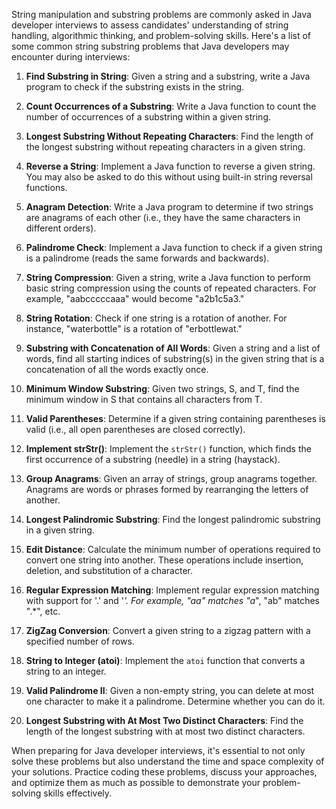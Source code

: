String manipulation and substring problems are commonly asked in Java developer interviews to assess candidates' understanding of string handling, algorithmic thinking, and problem-solving skills. Here's a list of some common string substring problems that Java developers may encounter during interviews:

1. **Find Substring in String**: Given a string and a substring, write a Java program to check if the substring exists in the string.

2. **Count Occurrences of a Substring**: Write a Java function to count the number of occurrences of a substring within a given string.

3. **Longest Substring Without Repeating Characters**: Find the length of the longest substring without repeating characters in a given string.

4. **Reverse a String**: Implement a Java function to reverse a given string. You may also be asked to do this without using built-in string reversal functions.

5. **Anagram Detection**: Write a Java program to determine if two strings are anagrams of each other (i.e., they have the same characters in different orders).

6. **Palindrome Check**: Implement a Java function to check if a given string is a palindrome (reads the same forwards and backwards).

7. **String Compression**: Given a string, write a Java function to perform basic string compression using the counts of repeated characters. For example, "aabcccccaaa" would become "a2b1c5a3."

8. **String Rotation**: Check if one string is a rotation of another. For instance, "waterbottle" is a rotation of "erbottlewat."

9. **Substring with Concatenation of All Words**: Given a string and a list of words, find all starting indices of substring(s) in the given string that is a concatenation of all the words exactly once.

10. **Minimum Window Substring**: Given two strings, S, and T, find the minimum window in S that contains all characters from T.

11. **Valid Parentheses**: Determine if a given string containing parentheses is valid (i.e., all open parentheses are closed correctly).

12. **Implement strStr()**: Implement the `strStr()` function, which finds the first occurrence of a substring (needle) in a string (haystack).

13. **Group Anagrams**: Given an array of strings, group anagrams together. Anagrams are words or phrases formed by rearranging the letters of another.

14. **Longest Palindromic Substring**: Find the longest palindromic substring in a given string.

15. **Edit Distance**: Calculate the minimum number of operations required to convert one string into another. These operations include insertion, deletion, and substitution of a character.

16. **Regular Expression Matching**: Implement regular expression matching with support for '.' and '*'. For example, "aa" matches "a*", "ab" matches ".*", etc.

17. **ZigZag Conversion**: Convert a given string to a zigzag pattern with a specified number of rows.

18. **String to Integer (atoi)**: Implement the `atoi` function that converts a string to an integer.

19. **Valid Palindrome II**: Given a non-empty string, you can delete at most one character to make it a palindrome. Determine whether you can do it.

20. **Longest Substring with At Most Two Distinct Characters**: Find the length of the longest substring with at most two distinct characters.

When preparing for Java developer interviews, it's essential to not only solve these problems but also understand the time and space complexity of your solutions. Practice coding these problems, discuss your approaches, and optimize them as much as possible to demonstrate your problem-solving skills effectively.